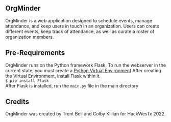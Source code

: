 ## OrgMinder
OrgMinder is a web application designed to schedule events, manage attendance, and keep users in touch in an organization. Users can create different events, keep track of attendance, as well as curate a roster of organization members.

## Pre-Requirements
OrgMinder runs on the Python framework Flask. 
To run the webserver in the current state, you must create a [Python Virtual Environment](https://docs.python.org/3/library/venv.html)
After creating the Virtual Environment, install Flask within it. <br>
```$ pip install Flask```<br>
After Flask is installed, run the `main.py` file in the main directory

## Credits
OrgMinder was created by Trent Bell and Colby Killian for HackWesTx 2022.
